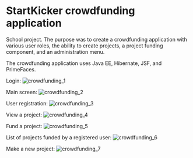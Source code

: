 # StartKicker crowdfunding application
School project. The purpose was to create a crowdfunding application with various user roles, the ability to create projects, a project funding component, and an administration menu.

The crowdfunding application uses Java EE, Hibernate, JSF, and PrimeFaces.

Login:
![crowdfunding_1](https://user-images.githubusercontent.com/58608713/124358130-310d8a80-dc1f-11eb-9a3b-d4fd1c56d208.png)

Main screen:
![crowdfunding_2](https://user-images.githubusercontent.com/58608713/124358137-34087b00-dc1f-11eb-9252-b9ff2d53aabc.png)

User registration:
![crowdfunding_3](https://user-images.githubusercontent.com/58608713/124358143-39fe5c00-dc1f-11eb-9780-026710ec4356.png)

View a project:
![crowdfunding_4](https://user-images.githubusercontent.com/58608713/124358193-7c279d80-dc1f-11eb-93e2-2298c0a2e4b5.png)

Fund a project:
![crowdfunding_5](https://user-images.githubusercontent.com/58608713/124358196-80ec5180-dc1f-11eb-870b-fc64c4c3dc04.png)

List of projects funded by a registered user:
![crowdfunding_6](https://user-images.githubusercontent.com/58608713/124358200-85186f00-dc1f-11eb-9a99-5df9378f3165.png)

Make a new project:
![crowdfunding_7](https://user-images.githubusercontent.com/58608713/124358208-8cd81380-dc1f-11eb-8333-91f91287827a.png)
